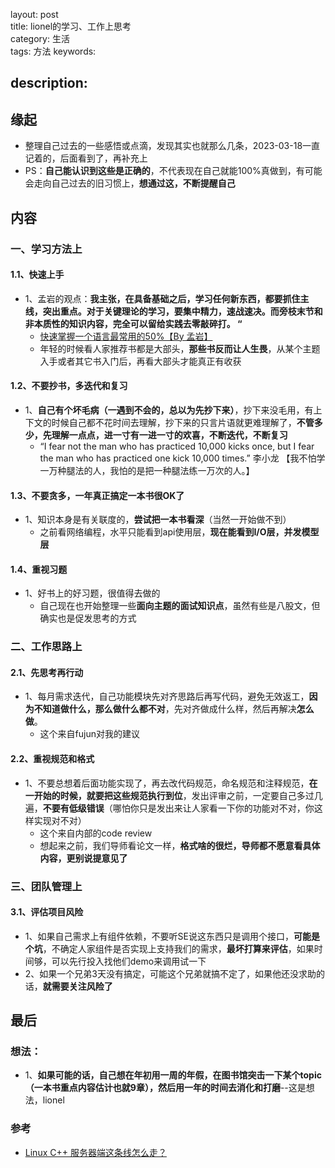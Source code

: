 layout: post  
title: lionel的学习、工作上思考  
category: 生活     
tags: 方法
keywords:   

description:   
---  

##  缘起

+ 整理自己过去的一些感悟或点滴，发现其实也就那么几条，2023-03-18一直记着的，后面看到了，再补充上
+ PS：**自己能认识到这些是正确的**，不代表现在自己就能100%真做到，有可能会走向自己过去的旧习惯上，**想通过这，不断提醒自己**

##  内容

### 一、学习方法上

#### 1.1、快速上手

+ 1、孟岩的观点：**我主张，在具备基础之后，学习任何新东西，都要抓住主线，突出重点。对于关键理论的学习，要集中精力，速战速决。而旁枝末节和非本质性的知识内容，完全可以留给实践去零敲碎打。 “**
  + [快速掌握一个语言最常用的50%【By 孟岩】](https://publish.illinois.edu/weiyang-david/2014/12/22/%E5%BF%AB%E9%80%9F%E6%8E%8C%E6%8F%A1%E4%B8%80%E4%B8%AA%E8%AF%AD%E8%A8%80%E6%9C%80%E5%B8%B8%E7%94%A8%E7%9A%8450-%EF%BC%88by-%E5%AD%9F%E5%B2%A9%EF%BC%89/)
  + 年轻的时候看人家推荐书都是大部头，**那些书反而让人生畏**，从某个主题入手或者其它书入门后，再看大部头才能真正有收获

#### 1.2、不要抄书，多迭代和复习

+ 1、**自己有个坏毛病（一遇到不会的，总以为先抄下来）**，抄下来没毛用，有上下文的时候自己都不花时间去理解，抄下来的只言片语就更难理解了，**不管多少，先理解一点点，进一寸有一进一寸的欢喜，不断迭代，不断复习**
  + “I fear not the man who has practiced 10,000 kicks once, but I fear the man who has practiced one kick 10,000 times.” 李小龙  【我不怕学一万种腿法的人，我怕的是把一种腿法练一万次的人。】

#### 1.3、不要贪多，一年真正搞定一本书很OK了

+ 1、知识本身是有关联度的，**尝试把一本书看深**（当然一开始做不到）
  + 之前看网络编程，水平只能看到api使用层，**现在能看到I/O层，并发模型层**

#### 1.4、重视习题

+ 1、好书上的好习题，很值得去做的
  + 自己现在也开始整理一些**面向主题的面试知识点**，虽然有些是八股文，但确实也是促发思考的方式

### 二、工作思路上

#### 2.1、先思考再行动

+ 1、每月需求迭代，自己功能模块先对齐思路后再写代码，避免无效返工，**因为不知道做什么，那么做什么都不对**，先对齐做成什么样，然后再解决**怎么做**。
  + 这个来自fujun对我的建议

#### 2.2、重视规范和格式

+ 1、不要总想着后面功能实现了，再去改代码规范，命名规范和注释规范，**在一开始的时候，就要把这些规范执行到位**，发出评审之前，一定要自己多过几遍，**不要有低级错误**（哪怕你只是发出来让人家看一下你的功能对不对，你这样实现对不对）
  + 这个来自内部的code review
  + 想起来之前，我们导师看论文一样，**格式啥的很烂，导师都不愿意看具体内容，更别说提意见了**

### 三、团队管理上

#### 3.1、评估项目风险

+ 1、如果自己需求上有组件依赖，不要听SE说这东西只是调用个接口，**可能是个坑**，不确定人家组件是否实现上支持我们的需求，**最坏打算来评估**，如果时间够，可以先行投入找他们demo来调用试一下
+ 2、如果一个兄弟3天没有搞定，可能这个兄弟就搞不定了，如果他还没求助的话，**就需要关注风险了**

##  最后

### 想法：

+ 1、**如果可能的话，自己想在年初用一周的年假，在图书馆突击一下某个topic（一本书重点内容估计也就9章），然后用一年的时间去消化和打磨**--这是想法，lionel

### 参考

+ [Linux C++ 服务器端这条线怎么走？](https://www.sohu.com/a/483906651_121124360)
